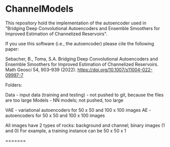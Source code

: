 # ChannelModels

This repository hold the implementation of the autoencoder used in "Bridging Deep Convolutional Autoencoders and Ensemble Smoothers for Improved Estimation of Channelized Reservoirs". 

If you use this software (i.e., the autoencoder) please cite the following paper:

Sebacher, B., Toma, S.A. Bridging Deep Convolutional Autoencoders and Ensemble Smoothers for Improved Estimation of Channelized Reservoirs. Math Geosci 54, 903–939 (2022). https://doi.org/10.1007/s11004-022-09997-7

Folders:

Data - input data (training and testing) - not pushed to git, because the files are too large
Models - NN models; not pushed, too large

VAE - variational autoencoders for 50 x 50 and 100 x 100 images
AE - autoencoders for 50 x 50 and 100 x 100 images

All images have 2 types of rocks: background and channel; binary images (1 and 0)
For example, a training instance can be 50 x 50 x 1

=======
